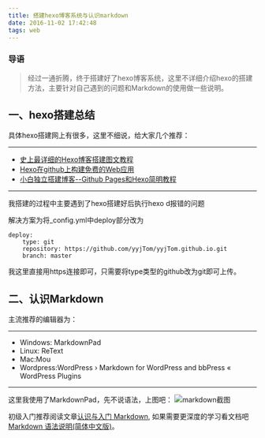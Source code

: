 ```yaml
---
title: 搭建hexo博客系统与认识markdown
date: 2016-11-02 17:42:48
tags: web
---
```

### 导语

> 经过一通折腾，终于搭建好了hexo博客系统，这里不详细介绍hexo的搭建方法，主要针对自己遇到的问题和Markdown的使用做一些说明。

## 一、hexo搭建总结

具体hexo搭建网上有很多，这里不细说，给大家几个推荐：

***
- [史上最详细的Hexo博客搭建图文教程](https://xuanwo.org/2015/03/26/hexo-intor/)
- [Hexo在github上构建免费的Web应用](http://blog.fens.me/hexo-blog-github/)
- [小白独立搭建博客--Github Pages和Hexo简明教程](https://my.oschina.net/ryaneLee/blog/638440)
***

我搭建的过程中主要遇到了hexo搭建好后执行hexo d报错的问题

解决方案为将_config.yml中deploy部分改为

	deploy:
		type: git
		repository: https://github.com/yyjTom/yyjTom.github.io.git 
		branch: master

我这里直接用https连接即可，只需要将type类型的github改为git即可上传。

## 二、认识Markdown

主流推荐的编辑器为：

***
- Windows: MarkdownPad
- Linux: ReText
- Mac:Mou
- Wordpress:WordPress › Markdown for WordPress and bbPress « WordPress Plugins
***

这里我使用了MarkdownPad，先不说语法，上图吧：
![markdown截图](http://og0axgozc.bkt.clouddn.com/markdown%E6%88%AA%E5%9B%BE.png)

初级入门推荐阅读文章[认识与入门 Markdown](http://sspai.com/25137),
如果需要更深度的学习看文档吧[Markdown 语法说明(简体中文版)](http://wowubuntu.com/markdown/index.html)。